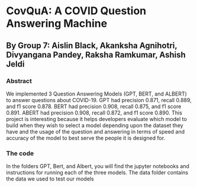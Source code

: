 # CovQuA: A COVID Question Answering Machine
## By Group 7: Aislin Black, Akanksha Agnihotri, Divyangana Pandey, Raksha Ramkumar, Ashish Jeldi

### Abstract 

We implemented 3 Question Answering Models (GPT, BERT, and ALBERT) to answer questions about COVID-19. GPT had precision 0.871, recall 0.889, and f1 score 0.878. BERT had precision 0.908, recall 0.875, and f1 score 0.891. ABERT had precision 0.908, recall 0.872, and f1 score 0.890. 
This project is interesting because it helps developers evaluate which model to build when they wish to select a model depending upon the dataset they have and the usage of the question and answering in terms of speed and accuracy of the model to best serve the people it is designed for. 

### The code

In the folders GPT, Bert, and Albert, you will find the jupyter notebooks and instructions for running each of the three models. The data folder contains the data we used to test our models

